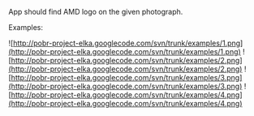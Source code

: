 App should find AMD logo on the given photograph.

Examples:

![http://pobr-project-elka.googlecode.com/svn/trunk/examples/1.png](http://pobr-project-elka.googlecode.com/svn/trunk/examples/1.png)
![http://pobr-project-elka.googlecode.com/svn/trunk/examples/2.png](http://pobr-project-elka.googlecode.com/svn/trunk/examples/2.png)
![http://pobr-project-elka.googlecode.com/svn/trunk/examples/3.png](http://pobr-project-elka.googlecode.com/svn/trunk/examples/3.png)
![http://pobr-project-elka.googlecode.com/svn/trunk/examples/4.png](http://pobr-project-elka.googlecode.com/svn/trunk/examples/4.png)